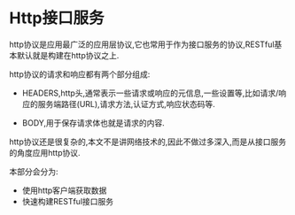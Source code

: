 # Http接口服务

http协议是应用最广泛的应用层协议,它也常用于作为接口服务的协议,RESTful基本默认就是构建在http协议之上.

http协议的请求和响应都有两个部分组成:

+ HEADERS,http头,通常表示一些请求或响应的元信息,一些设置等,比如请求/响应的服务端路径(URL),请求方法,认证方式,响应状态码等.

+ BODY,用于保存请求体也就是请求的内容.

http协议还是很复杂的,本文不是讲网络技术的,因此不做过多深入,而是从接口服务的角度应用http协议.

本部分会分为:

+ 使用http客户端获取数据
+ 快速构建RESTful接口服务



